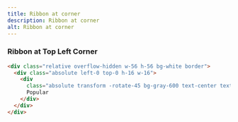 ```yaml
---
title: Ribbon at corner
description: Ribbon at corner
alt: Ribbon at corner
---
```


<h3 class="section-header">Ribbon at Top Left Corner</h3>

<base-snippet :centered_preview="false" custom_preview_class="flex items-center justify-center h-64">

  <template v-slot:preview>
    <div class="relative bg-indigo-50 border w-56 h-56 overflow-hidden">
      <div class="absolute left-0 top-0 h-16 w-16">
        <div class="absolute transform -rotate-45 bg-indigo-600 text-center text-white font-semibold py-1 left-[-34px] top-[32px] w-[170px]">
          Popular</div>
      </div>
    </div>
  </template>

```html
<div class="relative overflow-hidden w-56 h-56 bg-white border">
  <div class="absolute left-0 top-0 h-16 w-16">
    <div
      class="absolute transform -rotate-45 bg-gray-600 text-center text-white font-semibold py-1 left-[-34px] top-[32px] w-[170px]">
      Popular
    </div>
  </div>
</div>
```

  <template v-slot:source>
    <a class="btn btn-primary btn-lg" href="https://play.tailwindcss.com/u6U7L5WSfz">Live Edit</a>
  </template>

</base-snippet>

<related-ui search_key="corner"></related-ui>
